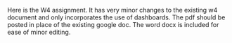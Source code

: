 Here is the W4 assignment. It has very minor changes to the existing w4 document and only incorporates the use of dashboards. The pdf should be posted in place of the existing google doc. The word docx is included for ease of minor editing.
